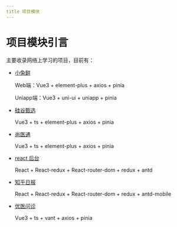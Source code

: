 ```yaml
---
title 项目模块
---
```

# 项目模块引言

主要收录网络上学习的项目，目前有：

- [小兔鲜](/myself/小兔鲜/inweb/all)

  Web端：Vue3 + element-plus + axios + pinia

  Uniapp端：Vue3 + uni-ui + uniapp + pinia

- [硅谷甄选](/myself/硅谷甄选/)

  Vue3 + ts + element-plus + axios + pinia

- [尚医通](/myself/尚医通/)

  Vue3 + ts + element-plus + axios + pinia

- [react 后台](/myself/react后台/)

  React + React-redux + React-router-dom + redux + antd

- [知乎日报](/myself/知乎日报/react版/)

  React + React-redux + React-router-dom + redux + antd-mobile

- [优医问诊](/myself/优医问诊/)
  
  Vue3 + ts + vant + axios + pinia
